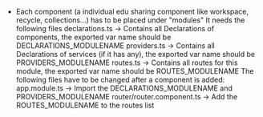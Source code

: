 -   Each component (a individual edu sharing component like workspace, recycle, collections...) has to be placed under "modules"
    It needs the following files
    declarations.ts -> Contains all Declarations of components, the exported var name should be DECLARATIONS_MODULENAME
    providers.ts -> Contains all Declarations of services (if it has any), the exported var name should be PROVIDERS_MODULENAME
    routes.ts -> Contains all routes for this module, the exported var name should be ROUTES_MODULENAME
    The following files have to be changed after a component is added:
    app.module.ts -> Import the DECLARATIONS_MODULENAME and PROVIDERS_MODULENAME
    router/router.component.ts -> Add the ROUTES_MODULENAME to the routes list
